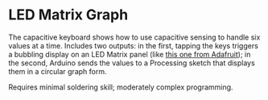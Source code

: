 # LED Matrix Graph

The capacitive keyboard shows how to use capacitive sensing to handle six values at a time. Includes two outputs: in the first, tapping the keys triggers a bubbling display on an LED Matrix panel (like [this one from Adafruit](http://www.adafruit.com/products/555)); in the second, Arduino sends the values to a Processing sketch that displays them in a circular graph form.

Requires minimal soldering skill; moderately complex programming.